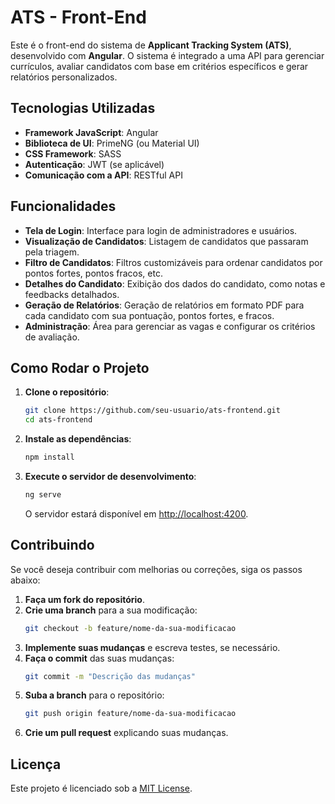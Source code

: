 
# ATS - Front-End

Este é o front-end do sistema de **Applicant Tracking System (ATS)**, desenvolvido com **Angular**. O sistema é integrado a uma API para gerenciar currículos, avaliar candidatos com base em critérios específicos e gerar relatórios personalizados.

## Tecnologias Utilizadas

- **Framework JavaScript**: Angular
- **Biblioteca de UI**: PrimeNG (ou Material UI)
- **CSS Framework**: SASS
- **Autenticação**: JWT (se aplicável)
- **Comunicação com a API**: RESTful API

## Funcionalidades

- **Tela de Login**: Interface para login de administradores e usuários.
- **Visualização de Candidatos**: Listagem de candidatos que passaram pela triagem.
- **Filtro de Candidatos**: Filtros customizáveis para ordenar candidatos por pontos fortes, pontos fracos, etc.
- **Detalhes do Candidato**: Exibição dos dados do candidato, como notas e feedbacks detalhados.
- **Geração de Relatórios**: Geração de relatórios em formato PDF para cada candidato com sua pontuação, pontos fortes, e fracos.
- **Administração**: Área para gerenciar as vagas e configurar os critérios de avaliação.

## Como Rodar o Projeto

1. **Clone o repositório**:
   ```bash
   git clone https://github.com/seu-usuario/ats-frontend.git
   cd ats-frontend
   ```

2. **Instale as dependências**:
   ```bash
   npm install
   ```

3. **Execute o servidor de desenvolvimento**:
   ```bash
   ng serve
   ```

   O servidor estará disponível em [http://localhost:4200](http://localhost:4200).

## Contribuindo

Se você deseja contribuir com melhorias ou correções, siga os passos abaixo:

1. **Faça um fork do repositório**.
2. **Crie uma branch** para a sua modificação:
   ```bash
   git checkout -b feature/nome-da-sua-modificacao
   ```
3. **Implemente suas mudanças** e escreva testes, se necessário.
4. **Faça o commit** das suas mudanças:
   ```bash
   git commit -m "Descrição das mudanças"
   ```
5. **Suba a branch** para o repositório:
   ```bash
   git push origin feature/nome-da-sua-modificacao
   ```
6. **Crie um pull request** explicando suas mudanças.

## Licença

Este projeto é licenciado sob a [MIT License](LICENSE).
